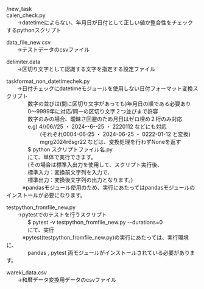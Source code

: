 /new_task  
calen_check.py  
　　->datetimeによらない、年月日が日付として正しい値か整合性をチェックするpythonスクリプト  
  
data_file_new.csv  
　　->テストデータのcsvファイル  
  
delimiter.data  
　　->区切り文字として認識する文字を指定する設定ファイル  
  
taskformat_non_datetimechek.py  
　　->日付チェックにdatetimeモジュールを使用しない日付フォーマット変換スクリプト  
　　　　数字の並びは(間に区切り文字があっても)年月日の順である必要あり  
　　　　0〜9999年に対応/同一の区切り文字２つ並びまで許容  
　　　　数字のみの場合、曖昧さ回避のため月日はゼロ埋め２桁のみ対応  
　　　　e.g) 4//06//25 ・ 2024--6--25  ・  2220112  などにも対応  
　　　　  　　(それぞれ0004-06-25 ・ 2024-06-25 ・ 0222-01-12  と変換)  
 　  　　　　　mgrg2024r6sgr22 などは、変換処理を行わずNoneを返す  
　　　　$ python スクリプトファイル名.py  
　　　　にて、単体で実行できます。  
　　　　(その場合は標準入出力を使用して、スクリプト実行後、  
　　　　標準入力：変換前文字列を入力で、  
　　　　標準出力：変換後文字列の出力となります。)  
    　　　※pandasモジュール使用のため、実行にあたってはpandasモジュールのインストールが必要になります。  
  
testpython_fromfile_new.py  
　　->pytestでのテストを行うスクリプト  
　　　　$ pytest -v testpython_fromfile_new.py --durations=0  
　　　　にて、実行  
　　　※pytest(testpython_fromfile_new.py)の実行にあたっては、実行環境に、  
　　　　pandas , pytest 両モジュールがインストールされている必要があります。   
  
wareki_data.csv  
　　->和暦データ変換用データのcsvファイル  
  
  

